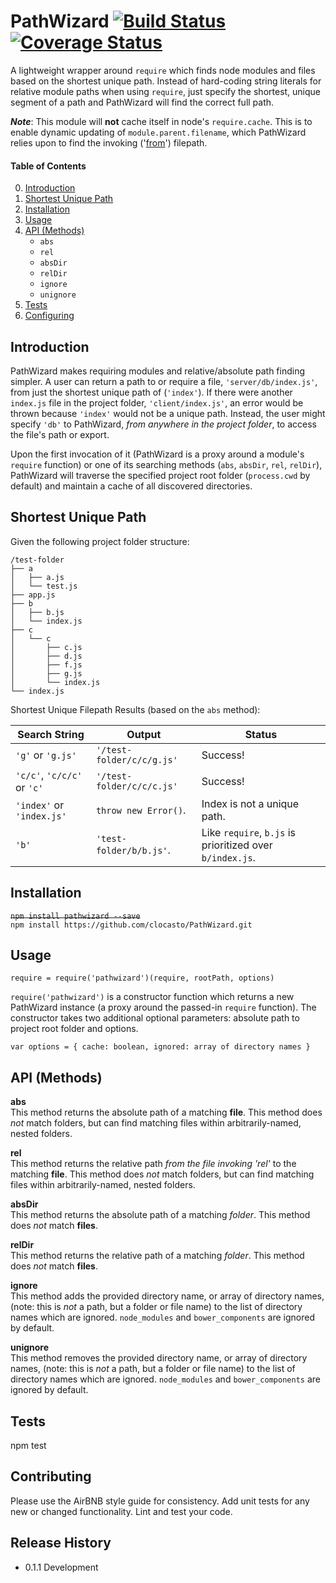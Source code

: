 PathWizard [![Build Status](https://travis-ci.org/clocasto/PathWizard.svg?branch=master)](https://travis-ci.org/clocasto/PathWizard) [![Coverage Status](https://coveralls.io/repos/github/clocasto/PathWizard/badge.svg?branch=master&default=default)](https://coveralls.io/github/clocasto/PathWizard?branch=master)
=========

A lightweight wrapper around `require` which finds node modules and files based on the shortest unique path. Instead of hard-coding string literals for relative module paths when using `require`, just specify the shortest, unique segment of a path and PathWizard will find the correct full path.

***Note***: This module will **not** cache itself in node's `require.cache`. This is to enable dynamic updating of `module.parent.filename`, which PathWizard relies upon to find the invoking ('[from](https://nodejs.org/api/path.html#path_path_relative_from_to)') filepath.

#### Table of Contents  
  0. [Introduction](#introduction)
  1. [Shortest Unique Path](#shortest-unique-path)  
  2. [Installation](#installation)
  3. [Usage](#usage)
  4. [API (Methods)](#api)  
     * `abs`  
     * `rel`  
     * `absDir`  
     * `relDir`  
     * `ignore`  
     * `unignore`  
  5. [Tests](#tests)  
  6. [Configuring](#configuring)  
  
## <a href="introduction"></a>Introduction

PathWizard makes requiring modules and relative/absolute path finding simpler. A user can return a path to or require a file, `'server/db/index.js'`, from just the shortest unique path of (`'index'`). If there were another `index.js` file in the project folder, `'client/index.js'`, an error would be thrown because `'index'` would not be a unique path. Instead, the user might specify `'db'` to PathWizard, *from anywhere in the project folder*, to access the file's path or export.

Upon the first invocation of it (PathWizard is a proxy around a module's `require` function) or one of its searching methods (`abs`, `absDir`, `rel`, `relDir`), PathWizard will traverse the specified project root folder (`process.cwd` by default) and maintain a cache of all discovered directories.

## <a href="shortest-unique-path"></a>Shortest Unique Path  
Given the following project folder structure:

    /test-folder
    ├── a
    │   ├── a.js
    │   └── test.js
    ├── app.js
    ├── b
    │   ├── b.js
    │   └── index.js
    ├── c
    │   └── c
    │       ├── c.js
    │       ├── d.js
    │       ├── f.js
    │       ├── g.js
    │       └── index.js
    └── index.js

Shortest Unique Filepath Results (based on the `abs` method):

Search String | Output | Status
---------------------|-------------|------------
`'g'` or `'g.js'`          | `'/test-folder/c/c/g.js'`  | Success!
`'c/c'`, `'c/c/c'` or `'c'`| `'/test-folder/c/c/c.js'`  | Success!
`'index'` or `'index.js'`  | `throw new Error()`. | Index is not a unique path.  
`'b'`                    | `'test-folder/b/b.js'`. | Like `require`, `b.js` is prioritized over `b/index.js`.  

## <a href="#installation"></a>Installation

  ~~`npm install pathwizard --save`~~  
  `npm install https://github.com/clocasto/PathWizard.git`

## <a href="usage"></a>Usage

  `require = require('pathwizard')(require, rootPath, options)`

  `require('pathwizard')` is a constructor function which returns a new PathWizard instance (a proxy around the passed-in `require` function). The constructor takes two additional optional parameters: absolute path to project root folder and options.

  `var options = {
  	cache: boolean,
  	ignored: array of directory names
  }`

## <a href="api"></a>API (Methods)

**abs**  
This method returns the absolute path of a matching **file**. This method does *not* match folders, but can find matching files within arbitrarily-named, nested folders.

**rel**  
This method returns the relative path *from the file invoking 'rel'* to the matching **file**. This method does *not* match folders, but can find matching files within arbitrarily-named, nested folders.

**absDir**  
This method returns the absolute path of a matching *folder*. This method does *not* match **files**.

**relDir**  
This method returns the relative path of a matching *folder*. This method does *not* match **files**.

**ignore**  
This method adds the provided directory name, or array of directory names, (note: this is *not* a path, but a folder or file name) to the list of directory names which are ignored. `node_modules` and `bower_components` are ignored by default.

**unignore**  
This method removes the provided directory name, or array of directory names, (note: this is *not* a path, but a folder or file name) to the list of directory names which are ignored. `node_modules` and `bower_components` are ignored by default.

## <a href="tests"></a>Tests

  npm test

## <a href="contributing"></a>Contributing

Please use the AirBNB style guide for consistency. Add unit tests for any new or changed functionality. Lint and test your code.

## Release History

* 0.1.1 Development
